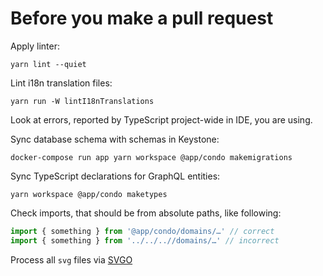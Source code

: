 Before you make a pull request
=====

Apply linter:

```shell
yarn lint --quiet
```

Lint i18n translation files:

```shell
yarn run -W lintI18nTranslations
```

Look at errors, reported by TypeScript project-wide in IDE, you are using.

Sync database schema with schemas in Keystone:

```shell
docker-compose run app yarn workspace @app/condo makemigrations
```

Sync TypeScript declarations for GraphQL entities:

```shell
yarn workspace @app/condo maketypes
```

Check imports, that should be from absolute paths, like following:

```jsx
import { something } from '@app/condo/domains/…' // correct
import { something } from '../../..//domains/…' // incorrect
```

Process all `svg` files via [SVGO](https://jakearchibald.github.io/svgomg/)
